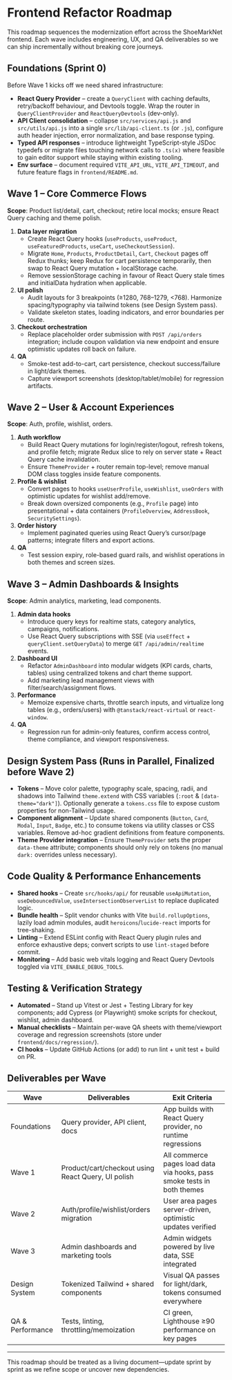 # Frontend Refactor Roadmap

This roadmap sequences the modernization effort across the ShoeMarkNet frontend. Each wave includes engineering, UX, and QA deliverables so we can ship incrementally without breaking core journeys.

## Foundations (Sprint 0)

Before Wave 1 kicks off we need shared infrastructure:

- **React Query Provider** – create a `QueryClient` with caching defaults, retry/backoff behaviour, and Devtools toggle. Wrap the router in `QueryClientProvider` and `ReactQueryDevtools` (dev-only).
- **API Client consolidation** – collapse `src/services/api.js` and `src/utils/api.js` into a single `src/lib/api-client.ts` (or `.js`), configure auth header injection, error normalization, and base response typing.
- **Typed API responses** – introduce lightweight TypeScript-style JSDoc typedefs or migrate files touching network calls to `.ts(x)` where feasible to gain editor support while staying within existing tooling.
- **Env surface** – document required `VITE_API_URL`, `VITE_API_TIMEOUT`, and future feature flags in `frontend/README.md`.

## Wave 1 – Core Commerce Flows

**Scope**: Product list/detail, cart, checkout; retire local mocks; ensure React Query caching and theme polish.

1. **Data layer migration**
   - Create React Query hooks (`useProducts`, `useProduct`, `useFeaturedProducts`, `useCart`, `useCheckoutSession`).
   - Migrate `Home`, `Products`, `ProductDetail`, `Cart`, `Checkout` pages off Redux thunks; keep Redux for cart persistence temporarily, then swap to React Query mutation + localStorage cache.
   - Remove sessionStorage caching in favour of React Query stale times and initialData hydration when applicable.
2. **UI polish**
   - Audit layouts for 3 breakpoints (≥1280, 768–1279, <768). Harmonize spacing/typography via tailwind tokens (see Design System pass).
   - Validate skeleton states, loading indicators, and error boundaries per route.
3. **Checkout orchestration**
   - Replace placeholder order submission with `POST /api/orders` integration; include coupon validation via new endpoint and ensure optimistic updates roll back on failure.
4. **QA**
   - Smoke-test add-to-cart, cart persistence, checkout success/failure in light/dark themes.
   - Capture viewport screenshots (desktop/tablet/mobile) for regression artifacts.

## Wave 2 – User & Account Experiences

**Scope**: Auth, profile, wishlist, orders.

1. **Auth workflow**
   - Build React Query mutations for login/register/logout, refresh tokens, and profile fetch; migrate Redux slice to rely on server state + React Query cache invalidation.
   - Ensure `ThemeProvider` + router remain top-level; remove manual DOM class toggles inside feature components.
2. **Profile & wishlist**
   - Convert pages to hooks `useUserProfile`, `useWishlist`, `useOrders` with optimistic updates for wishlist add/remove.
   - Break down oversized components (e.g., `Profile` page) into presentational + data containers (`ProfileOverview`, `AddressBook`, `SecuritySettings`).
3. **Order history**
   - Implement paginated queries using React Query’s cursor/page patterns; integrate filters and export actions.
4. **QA**
   - Test session expiry, role-based guard rails, and wishlist operations in both themes and screen sizes.

## Wave 3 – Admin Dashboards & Insights

**Scope**: Admin analytics, marketing, lead components.

1. **Admin data hooks**
   - Introduce query keys for realtime stats, category analytics, campaigns, notifications.
   - Use React Query subscriptions with SSE (via `useEffect` + `queryClient.setQueryData`) to merge `GET /api/admin/realtime` events.
2. **Dashboard UI**
   - Refactor `AdminDashboard` into modular widgets (KPI cards, charts, tables) using centralized tokens and chart theme support.
   - Add marketing lead management views with filter/search/assignment flows.
3. **Performance**
   - Memoize expensive charts, throttle search inputs, and virtualize long tables (e.g., orders/users) with `@tanstack/react-virtual` or `react-window`.
4. **QA**
   - Regression run for admin-only features, confirm access control, theme compliance, and viewport responsiveness.

## Design System Pass (Runs in Parallel, Finalized before Wave 2)

- **Tokens** – Move color palette, typography scale, spacing, radii, and shadows into Tailwind `theme.extend` with CSS variables (`:root` & `[data-theme="dark"]`). Optionally generate a `tokens.css` file to expose custom properties for non-Tailwind usage.
- **Component alignment** – Update shared components (`Button`, `Card`, `Modal`, `Input`, `Badge`, etc.) to consume tokens via utility classes or CSS variables. Remove ad-hoc gradient definitions from feature components.
- **Theme Provider integration** – Ensure `ThemeProvider` sets the proper `data-theme` attribute; components should only rely on tokens (no manual `dark:` overrides unless necessary).

## Code Quality & Performance Enhancements

- **Shared hooks** – Create `src/hooks/api/` for reusable `useApiMutation`, `useDebouncedValue`, `useIntersectionObserverList` to replace duplicated logic.
- **Bundle health** – Split vendor chunks with Vite `build.rollupOptions`, lazily load admin modules, audit `heroicons`/`lucide-react` imports for tree-shaking.
- **Linting** – Extend ESLint config with React Query plugin rules and enforce exhaustive deps; convert scripts to use `lint-staged` before commit.
- **Monitoring** – Add basic web vitals logging and React Query Devtools toggled via `VITE_ENABLE_DEBUG_TOOLS`.

## Testing & Verification Strategy

- **Automated** – Stand up Vitest or Jest + Testing Library for key components; add Cypress (or Playwright) smoke scripts for checkout, wishlist, admin dashboard.
- **Manual checklists** – Maintain per-wave QA sheets with theme/viewport coverage and regression screenshots (store under `frontend/docs/regression/`).
- **CI hooks** – Update GitHub Actions (or add) to run lint + unit test + build on PR.

## Deliverables per Wave

| Wave | Deliverables | Exit Criteria |
| ---- | ------------ | ------------- |
| Foundations | Query provider, API client, docs | App builds with React Query provider, no runtime regressions |
| Wave 1 | Product/cart/checkout using React Query, UI polish | All commerce pages load data via hooks, pass smoke tests in both themes |
| Wave 2 | Auth/profile/wishlist/orders migration | User area pages server-driven, optimistic updates verified |
| Wave 3 | Admin dashboards and marketing tools | Admin widgets powered by live data, SSE integrated |
| Design System | Tokenized Tailwind + shared components | Visual QA passes for light/dark, tokens consumed everywhere |
| QA & Performance | Tests, linting, throttling/memoization | CI green, Lighthouse ≥90 performance on key pages |

---

This roadmap should be treated as a living document—update sprint by sprint as we refine scope or uncover new dependencies.

